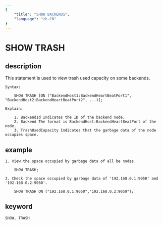 ```yaml
---
{
    "title": "SHOW BACKENDS",
    "language": "zh-CN"
}
---
```


<!-- 
Licensed to the Apache Software Foundation (ASF) under one
or more contributor license agreements.  See the NOTICE file
distributed with this work for additional information
regarding copyright ownership.  The ASF licenses this file
to you under the Apache License, Version 2.0 (the
"License"); you may not use this file except in compliance
with the License.  You may obtain a copy of the License at

  http://www.apache.org/licenses/LICENSE-2.0

Unless required by applicable law or agreed to in writing,
software distributed under the License is distributed on an
"AS IS" BASIS, WITHOUT WARRANTIES OR CONDITIONS OF ANY
KIND, either express or implied.  See the License for the
specific language governing permissions and limitations
under the License.
-->

# SHOW TRASH
## description

This statement is used to view trash used capacity on some backends.

    Syntax:

        SHOW TRASH [ON ("BackendHost1:BackendHeartBeatPort1", "BackendHost2:BackendHeartBeatPort2", ...)];

    Explain:
    
        1. BackendId Indicates the ID of the backend node.
        2. Backend The format is BackendHost:BackendHeartBeatPort of the node. 
        3. TrashUsedCapacity Indicates that the garbage data of the node occupies space. 

## example

    1. View the space occupied by garbage data of all be nodes. 

        SHOW TRASH;

    2. Check the space occupied by garbage data of '192.168.0.1:9050' and '192.168.0.2:9050'. 

        SHOW TRASH ON ("192.168.0.1:9050","192.168.0.2:9050");

## keyword
    SHOW, TRASH

